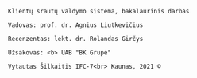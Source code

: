                     Klientų srautų valdymo sistema, bakalaurinis darbas

                    Vadovas: prof. dr. Agnius Liutkevičius

                    Recenzentas: lekt. dr. Rolandas Girčys

                    Užsakovas: <b> UAB "BK Grupė"

                    Vytautas Šilkaitis IFC-7<br> Kaunas, 2021 ©
